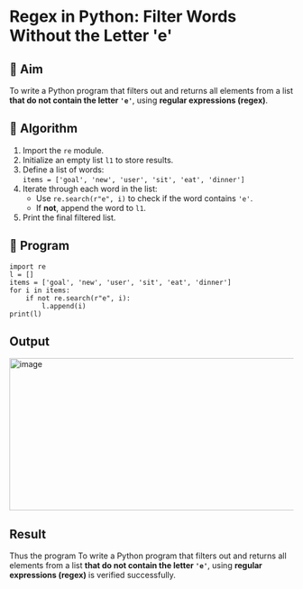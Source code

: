 # Regex in Python: Filter Words Without the Letter 'e'

## 🎯 Aim
To write a Python program that filters out and returns all elements from a list **that do not contain the letter `'e'`**, using **regular expressions (regex)**.

## 🧠 Algorithm
1. Import the `re` module.
2. Initialize an empty list `l1` to store results.
3. Define a list of words:  
   `items = ['goal', 'new', 'user', 'sit', 'eat', 'dinner']`
4. Iterate through each word in the list:
   - Use `re.search(r"e", i)` to check if the word contains `'e'`.
   - If **not**, append the word to `l1`.
5. Print the final filtered list.

## 🧾 Program
```
import re
l = []
items = ['goal', 'new', 'user', 'sit', 'eat', 'dinner']
for i in items:
    if not re.search(r"e", i):
        l.append(i)
print(l)
```
## Output
<img width="1290" height="270" alt="image" src="https://github.com/user-attachments/assets/7658589b-5fce-4656-89d4-4e1df04a03d2" />

## Result
Thus the program To write a Python program that filters out and returns all elements from a list **that do not contain the letter `'e'`**, using **regular expressions (regex)** is verified successfully.
